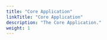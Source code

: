```yaml
---
title: "Core Application"
linkTitle: "Core Application"
description: "The Core Application."
weight: 1
---
```

